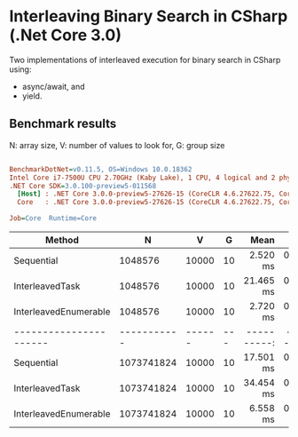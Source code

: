 # Interleaving Binary Search in CSharp (.Net Core 3.0)
Two implementations of interleaved execution for binary search in CSharp using:
- async/await, and
- yield.

## Benchmark results
N: array size, V: number of values to look for, G: group size

``` ini

BenchmarkDotNet=v0.11.5, OS=Windows 10.0.18362
Intel Core i7-7500U CPU 2.70GHz (Kaby Lake), 1 CPU, 4 logical and 2 physical cores
.NET Core SDK=3.0.100-preview5-011568
  [Host] : .NET Core 3.0.0-preview5-27626-15 (CoreCLR 4.6.27622.75, CoreFX 4.700.19.22408), 64bit RyuJIT
  Core   : .NET Core 3.0.0-preview5-27626-15 (CoreCLR 4.6.27622.75, CoreFX 4.700.19.22408), 64bit RyuJIT

Job=Core  Runtime=Core  

```
|                Method |          N |     V |  G |      Mean |     Error |    StdDev |    Median | Rank |
|---------------------- |----------- |------ |--- |----------:|----------:|----------:|----------:|-----:|
|            Sequential |    1048576 | 10000 | 10 |  2.520 ms | 0.0500 ms | 0.1096 ms |  2.453 ms |    **1** |
|       InterleavedTask |    1048576 | 10000 | 10 | 21.465 ms | 0.3984 ms | 0.4092 ms | 21.404 ms |    3 |
| InterleavedEnumerable |    1048576 | 10000 | 10 |  2.720 ms | 0.0276 ms | 0.0231 ms |  2.720 ms |    2 |
|---------------------- |----------- |------ |--- |----------:|----------:|----------:|----------:|-----:|
|            Sequential | 1073741824 | 10000 | 10 | 17.501 ms | 0.3824 ms | 1.1217 ms | 17.141 ms |    2 |
|       InterleavedTask | 1073741824 | 10000 | 10 | 34.454 ms | 0.6842 ms | 0.8653 ms | 34.425 ms |    3 |
| InterleavedEnumerable | 1073741824 | 10000 | 10 |  6.558 ms | 0.0359 ms | 0.0300 ms |  6.550 ms |    **1** |